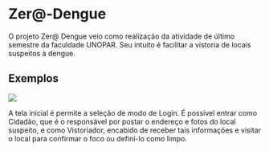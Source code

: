 # Zer@-Dengue
  O projeto Zer@ Dengue veio como realização da atividade de último semestre da faculdade UNOPAR. Seu intuito é facilitar a vistoria de locais suspeitos à dengue.
  
## Exemplos
![](https://user-images.githubusercontent.com/65248543/83975770-fb875800-a8cb-11ea-9c04-2faa6852ed61.png) 

A tela inicial é permite a seleção de modo de Login. É possível entrar como Cidadão, que é o responsável por postar o endereço e fotos do local suspeito, e como Vistoriador, encabido de receber tais informações e visitar o local para confirmar o foco ou definí-lo como limpo.



